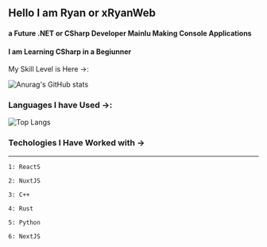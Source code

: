 
## Hello I am Ryan or xRyanWeb  
#### a Future .NET or CSharp Developer Mainlu Making Console Applications
#### I am Learning CSharp in a Begiunner

My Skill Level is Here ->:


![Anurag's GitHub stats](https://github-readme-stats.vercel.app/api?username=xRyanWeb&show_icons=true&theme=transparent)
<br/>

### Languages I have Used ->:

![Top Langs](https://github-readme-stats.vercel.app/api/top-langs/?username=xRyanWeb&hide_progress=trueb&show_icons=true&theme=transparent)

###  Techologies I Have Worked with ->
    
-----------------------------------------------------------

    1: ReactS
    
    2: NuxtJS
    
    3: C++
    
    4: Rust
    
    5: Python
    
    6: NextJS
    

